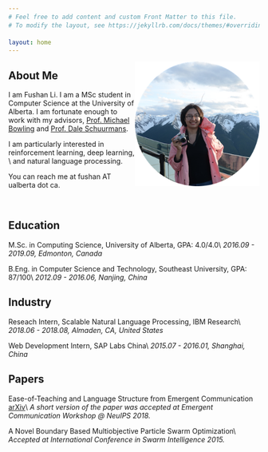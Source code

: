 ```yaml
---
# Feel free to add content and custom Front Matter to this file.
# To modify the layout, see https://jekyllrb.com/docs/themes/#overriding-theme-defaults

layout: home
---
```

<img style='float: right;' width='250' height='250' src='circle.png'>

## About Me
I am Fushan Li. I am a MSc student in Computer Science at the University of Alberta. 
I am fortunate enough to work with my advisors, [Prof. Michael Bowling](https://webdocs.cs.ualberta.ca/~bowling/index.html) and [Prof. Dale Schuurmans](https://webdocs.cs.ualberta.ca/~dale/). 
<!-- I am interested in problems of making machines possess intelligence and language capabilities. -->
I am particularly interested in reinforcement learning, deep learning, \\
and natural language processing.

You can reach me at fushan AT ualberta dot ca.

<br />

## Education

M.Sc. in Computing Science, University of Alberta, GPA: 4.0/4.0\\
*2016.09 - 2019.09, Edmonton, Canada* 

B.Eng. in Computer Science and Technology, Southeast University, GPA: 87/100\\
*2012.09 - 2016.06, Nanjing, China*

## Industry

Reseach Intern, Scalable Natural Language Processing, IBM Research\\
*2018.06 - 2018.08, Almaden, CA, United States*

Web Development Intern, SAP Labs China\\
*2015.07 - 2016.01, Shanghai, China*

## Papers

Ease-of-Teaching and Language Structure from Emergent Communication [arXiv](https://arxiv.org/abs/1906.02403)\\
*A short version of the paper was accepted at Emergent Communication Workshop @ NeuIPS 2018.*

A Novel Boundary Based Multiobjective Particle Swarm Optimization\\
*Accepted at International Conference in Swarm Intelligence 2015.*



